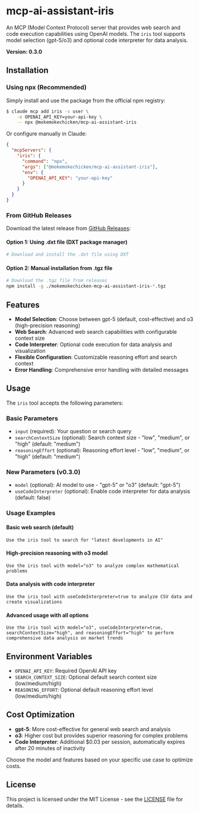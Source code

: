 # mcp-ai-assistant-iris

An MCP (Model Context Protocol) server that provides web search and code execution capabilities using OpenAI models. The `iris` tool supports model selection (gpt-5/o3) and optional code interpreter for data analysis.

**Version: 0.3.0**

## Installation

### Using npx (Recommended)

Simply install and use the package from the official npm registry:

```bash
$ claude mcp add iris -s user \
	-e OPENAI_API_KEY=your-api-key \
	-- npx @mokemokechicken/mcp-ai-assistant-iris
```

Or configure manually in Claude:

```json
{
  "mcpServers": {
    "iris": {
      "command": "npx",
      "args": ["@mokemokechicken/mcp-ai-assistant-iris"],
      "env": {
        "OPENAI_API_KEY": "your-api-key"
      }
    }
  }
}
```

### From GitHub Releases

Download the latest release from [GitHub Releases](https://github.com/mokemokechicken/mcp-ai-assistant-iris/releases):

#### Option 1: Using .dxt file (DXT package manager)
```bash
# Download and install the .dxt file using DXT
```

#### Option 2: Manual installation from .tgz file
```bash
# Download the .tgz file from releases
npm install -g ./mokemokechicken-mcp-ai-assistant-iris-*.tgz
```

## Features

- **Model Selection**: Choose between gpt-5 (default, cost-effective) and o3 (high-precision reasoning)
- **Web Search**: Advanced web search capabilities with configurable context size
- **Code Interpreter**: Optional code execution for data analysis and visualization
- **Flexible Configuration**: Customizable reasoning effort and search context
- **Error Handling**: Comprehensive error handling with detailed messages

## Usage

The `iris` tool accepts the following parameters:

### Basic Parameters
- `input` (required): Your question or search query
- `searchContextSize` (optional): Search context size - "low", "medium", or "high" (default: "medium")  
- `reasoningEffort` (optional): Reasoning effort level - "low", "medium", or "high" (default: "medium")

### New Parameters (v0.3.0)
- `model` (optional): AI model to use - "gpt-5" or "o3" (default: "gpt-5")
- `useCodeInterpreter` (optional): Enable code interpreter for data analysis (default: false)

### Usage Examples

#### Basic web search (default)
```
Use the iris tool to search for "latest developments in AI"
```

#### High-precision reasoning with o3 model
```
Use the iris tool with model="o3" to analyze complex mathematical problems
```

#### Data analysis with code interpreter
```
Use the iris tool with useCodeInterpreter=true to analyze CSV data and create visualizations
```

#### Advanced usage with all options
```
Use the iris tool with model="o3", useCodeInterpreter=true, searchContextSize="high", and reasoningEffort="high" to perform comprehensive data analysis on market trends
```


## Environment Variables

- `OPENAI_API_KEY`: Required OpenAI API key
- `SEARCH_CONTEXT_SIZE`: Optional default search context size (low/medium/high)
- `REASONING_EFFORT`: Optional default reasoning effort level (low/medium/high)

## Cost Optimization

- **gpt-5**: More cost-effective for general web search and analysis
- **o3**: Higher cost but provides superior reasoning for complex problems
- **Code Interpreter**: Additional $0.03 per session, automatically expires after 20 minutes of inactivity

Choose the model and features based on your specific use case to optimize costs.

## License

This project is licensed under the MIT License - see the [LICENSE](LICENSE) file for details.